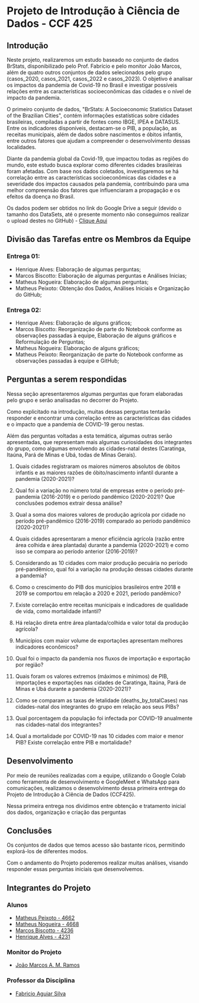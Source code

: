 <h1>Projeto de Introdução à Ciência de Dados - CCF 425</h1>

<h2>Introdução</h2>

<p>Neste projeto, realizaremos um estudo baseado no conjunto de dados BrStats, disponibilizado pelo Prof. Fabrício e pelo monitor João Marcos, além de quatro outros conjuntos de dados selecionados pelo grupo (casos_2020, casos_2021, casos_2022 e casos_2023). O objetivo é analisar os impactos da pandemia de Covid-19 no Brasil e investigar possíveis relações entre as características socioeconômicas das cidades e o nível de impacto da pandemia.
  <p>O primeiro conjunto de dados, "BrStats: A Socioeconomic Statistics Dataset of the Brazilian Cities", contém informações estatísticas sobre cidades brasileiras, compiladas a partir de fontes como IBGE, IPEA e DATASUS. Entre os indicadores disponíveis, destacam-se o PIB, a população, as receitas municipais, além de dados sobre nascimentos e óbitos infantis, entre outros fatores que ajudam a compreender o desenvolvimento dessas localidades.
  <p>Diante da pandemia global da Covid-19, que impactou todas as regiões do mundo, este estudo busca explorar como diferentes cidades brasileiras foram afetadas. Com base nos dados coletados, investigaremos se há correlação entre as características socioeconômicas das cidades e a severidade dos impactos causados pela pandemia, contribuindo para uma melhor compreensão dos fatores que influenciaram a propagação e os efeitos da doença no Brasil.
  <p>Os dados podem ser obtidos no link do Google Drive a seguir (devido o tamanho dos DataSets, até o presente momento não conseguimos realizar o upload destes no GitHub) - <a href="https://drive.google.com/drive/folders/1reVgUutym0oAZyLWJj-xaypdwteC4XuW?usp=drive_link">Clique Aqui</a></p>

<h2>Divisão das Tarefas entre os Membros da Equipe</h2>
<h3>Entrega 01:</h3>

- Henrique Alves: Elaboração de algumas perguntas;
- Marcos Biscotto: Elaboração de algumas perguntas e Análises Inicias;
- Matheus Nogueira: Elaboração de algumas perguntas;
- Matheus Peixoto: Obtenção dos Dados, Análises Iniciais e Organização do GitHub;

<h3>Entrega 02:</h3>

 - Henrique Alves: Elaboração de alguns gráficos;
 - Marcos Biscotto: Reorganização de parte do Notebook conforme as observações passadas à equipe, Elaboração de alguns gráficos e Reformulação de Perguntas;
 - Matheus Nogueira: Elaboração de alguns gráficos;
 - Matheus Peixoto: Reorganização de parte do Notebook conforme as observações passadas à equipe e GitHub;

<h2>Perguntas a serem respondidas</h2>

<p>Nessa seção apresentaremos algumas perguntas que foram elaboradas pelo grupo e serão analisadas no decorrer do Projeto.
<p>Como explicitado na introdução, muitas dessas perguntas tentarão responder e encontrar uma correlação entre as características das cidades e o impacto que a pandemia de COVID-19 gerou nestas.
<p>Além das perguntas voltadas a esta temática, algumas outras serão apresentadas, que representam mais algumas curiosidades dos integrantes do grupo, como algumas envolvendo as cidades-natal destes (Caratinga, Itaúna, Pará de Minas e Ubá, todas de Minas Gerais).


01.   Quais cidades registraram os maiores números absolutos de óbitos infantis e as maiores razões de óbito/nascimento infantil durante a pandemia (2020-2021)?

02.   Qual foi a variação no número total de empresas entre o período pré-pandemia (2016-2019) e o período pandêmico (2020-2021)? Que conclusões podemos extrair dessa análise?

03.   Qual a soma dos maiores valores de produção agrícola por cidade no período pré-pandêmico (2016-2019) comparado ao período pandêmico (2020-2021)?

04.   Quais cidades apresentaram a menor eficiência agrícola (razão entre área colhida e área plantada) durante a pandemia (2020-2021) e como isso se compara ao período anterior (2016-2019)?

05.   Considerando as 10 cidades com maior produção pecuária no período pré-pandêmico, qual foi a variação na produção dessas cidades durante a pandemia?

06.   Como o crescimento do PIB dos municípios brasileiros entre 2018 e 2019 se comportou em relação a 2020 e 2021, período pandêmico?

07.   Existe correlação entre receitas municipais e indicadores de qualidade de vida, como mortalidade infantil?

08.   Há relação direta entre área plantada/colhida e valor total da produção agrícola?

09.   Municípios com maior volume de exportações apresentam melhores indicadores econômicos?

10.   Qual foi o impacto da pandemia nos fluxos de importação e exportação por região?

11.   Quais foram os valores extremos (máximos e mínimos) de PIB, importações e exportações nas cidades de Caratinga, Itaúna, Pará de Minas e Ubá durante a pandemia (2020-2021)?

12.   Como se comparam as taxas de letalidade (deaths_by_totalCases) nas cidades-natal dos integrantes do grupo em relação aos seus PIBs?

13.   Qual porcentagem da população foi infectada por COVID-19 anualmente nas cidades-natal dos integrantes?

14.   Qual a mortalidade por COVID-19 nas 10 cidades com maior e menor PIB? Existe correlação entre PIB e mortalidade?

<h2>Desenvolvimento</h2>

<p>Por meio de reuniões realizadas com a equipe, utilizando o Google Colab como ferramenta de desenvolvimento e GoogleMeet e WhatsApp para comunicações, realizamos o desenvolvimento dessa primeira entrega do Projeto de Introdução à Ciência de Dados (CCF425).</p>
<p>Nessa primeira entrega nos dividimos entre obtenção e tratamento inicial dos dados, organização e criação das perguntas</p>

<h2>Conclusões</h2>

<p>Os conjuntos de dados que temos acesso são bastante ricos, permitindo explorá-los de diferentes modos.</p>
<p>Com o andamento do Projeto poderemos realizar muitas análises, visando responder essas perguntas iniciais que desenvolvemos.</p>

<h2>Integrantes do Projeto</h2>

<h3>Alunos</h3>

 - [Matheus Peixoto - 4662](https://github.com/MatheusPxt21)
 - [Matheus Nogueira - 4668](https://github.com/MatheusNogueiraUfv)
 - [Marcos Biscotto - 4236](https://github.com/Kamagori)
 - [Henrique Alves - 4231](https://github.com/alveshenriique)

<h3>Monitor do Projeto</h3>

 - [João Marcos A. M. Ramos](https://github.com/raitocan)

<h3>Professor da Disciplina</h3>

 - [Fabricio Aguiar Silva](https://github.com/fabaguiarsilva)
